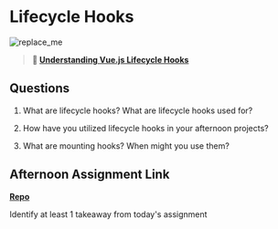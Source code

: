 # Lifecycle Hooks

![replace_me](https://codeworks.blob.core.windows.net/public/assets/img/illustrations/placeholder.svg)

> **📖 [Understanding Vue.js Lifecycle Hooks](https://codeworksacademy.com/fs-student-guide/resources/wk6/03-Vue-Lifecycle-Hooks)**

## Questions

1. What are lifecycle hooks? What are lifecycle hooks used for?



2. How have you utilized lifecycle hooks in your afternoon projects?



3. What are mounting hooks? When might you use them?



## Afternoon Assignment Link

**[Repo](https://github.com/IsaiahLeiva/<ASSIGNMENT_REPO>)**

Identify at least 1 takeaway from today's assignment
